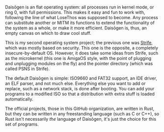 Daisōgen is an flat operating system: all processes run in kernel mode, or ring 0, with full permissions. This makes it easy and fun to work with,
following the line of what LoseThos was supposed to become. Any process can substitute another or MITM its functions to extend the functionality of
the system as a whole, or make it more efficient. Daisōgen is, thus, an empty canvas on which to draw cool stuff.

This is my second operating system project; the previous one was [Strife](https://github.com/the-strife-project), which was mostly based on security.
This one is the opposite, a completely insecure-by-default OS. However, it does take some ideas from Strife, such as the microkernel (this one is
AmigaOS style, with the point of plugging and unplugging modules on the fly) and the pointer directory (which was called PSNS in Strife).

The default Daisōgen is simple: ISO9660 and FAT32 support, an IDE driver, an ELF parser, and not much else. Everything else you want to add or replace,
such as a network stack, is done after booting. You can add your programs to a modified ISO so that a distribution with extra stuff is loaded automatically.

The official projects, those in this GitHub organization, are written in Rust, but they can be written in any freestanding language (such as C or C++), so
Rust isn't necessarily _the_ language of Daisōgen, it's just the choice for this set of programs.
